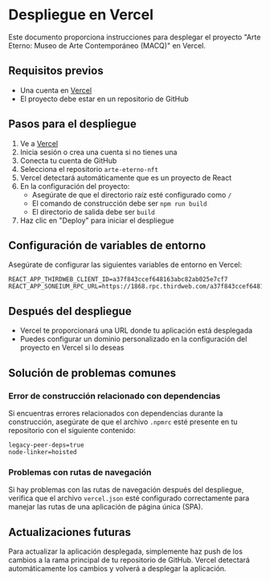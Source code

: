 # Despliegue en Vercel

Este documento proporciona instrucciones para desplegar el proyecto "Arte Eterno: Museo de Arte Contemporáneo (MACQ)" en Vercel.

## Requisitos previos

- Una cuenta en [Vercel](https://vercel.com)
- El proyecto debe estar en un repositorio de GitHub

## Pasos para el despliegue

1. Ve a [Vercel](https://vercel.com/import/git)
2. Inicia sesión o crea una cuenta si no tienes una
3. Conecta tu cuenta de GitHub
4. Selecciona el repositorio `arte-eterno-nft`
5. Vercel detectará automáticamente que es un proyecto de React
6. En la configuración del proyecto:
   - Asegúrate de que el directorio raíz esté configurado como `/`
   - El comando de construcción debe ser `npm run build`
   - El directorio de salida debe ser `build`
7. Haz clic en "Deploy" para iniciar el despliegue

## Configuración de variables de entorno

Asegúrate de configurar las siguientes variables de entorno en Vercel:

```
REACT_APP_THIRDWEB_CLIENT_ID=a37f843ccef648163abc82ab025e7cf7
REACT_APP_SONEIUM_RPC_URL=https://1868.rpc.thirdweb.com/a37f843ccef648163abc82ab025e7cf7
```

## Después del despliegue

- Vercel te proporcionará una URL donde tu aplicación está desplegada
- Puedes configurar un dominio personalizado en la configuración del proyecto en Vercel si lo deseas

## Solución de problemas comunes

### Error de construcción relacionado con dependencias

Si encuentras errores relacionados con dependencias durante la construcción, asegúrate de que el archivo `.npmrc` esté presente en tu repositorio con el siguiente contenido:

```
legacy-peer-deps=true
node-linker=hoisted
```

### Problemas con rutas de navegación

Si hay problemas con las rutas de navegación después del despliegue, verifica que el archivo `vercel.json` esté configurado correctamente para manejar las rutas de una aplicación de página única (SPA).

## Actualizaciones futuras

Para actualizar la aplicación desplegada, simplemente haz push de los cambios a la rama principal de tu repositorio de GitHub. Vercel detectará automáticamente los cambios y volverá a desplegar la aplicación.
